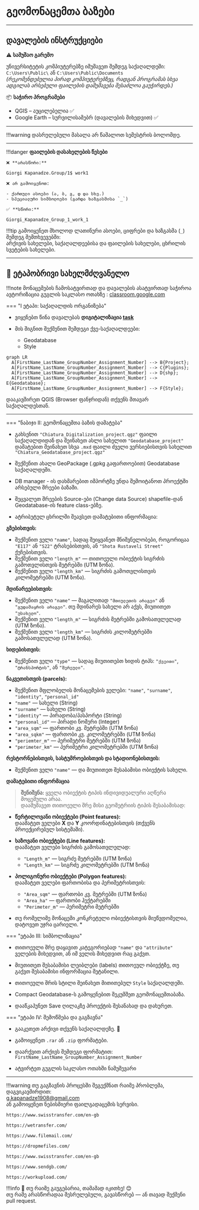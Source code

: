 # გეომონაცემთა ბაზები

---
## დავალების ინსტრუქციები

⚠️ **სამუშაო გარემო**

უნივერსიტეტის კომპიუტერებზე იმუშავეთ შემდეგ საქაღალდეში:  
`C:\Users\Public\` ან `C:\Users\Public\Documents`  
*(რეკომენდებულია პირად კომპიუტერებზეც, რადგან პროგრამას სხვა ადგილას არსებული ფაილების დამუშავება შესაძლოა გაუჭირდეს.)*

📦 **საჭირო პროგრამები**

* QGIS – აუცილებელია ✅  
* Google Earth – სურვილისამებრ (დავალების მიხედვით) ✅  

---

!!!warning
    დასრულებული მასალა არ წაშალოთ სემესტრის ბოლომდე.
    
---

!!!danger 
    **ფაილების დასახელების წესები**

    ❌ **არასწორი:**  

    Giorgi Kapanadze.Group/1$ work1  

    ❌ არ გამოიყენოთ:

    - ქართული ასოები (ა, ბ, გ, დ და სხვ.)  
    - სპეციალური სიმბოლოები (გარდა ხაზგასმისა `_`)

    ✅ **სწორი:**  

    Giorgi_Kapanadze_Group_1_work_1  

!!!tip
    გამოიყენეთ მხოლოდ ლათინური ასოები, ციფრები და ხაზგასმა (`_`) შემდეგ შემთხვევებში:  
    არქივის სახელები, საქაღალდეებისა და ფაილების სახელები, ცხრილის სვეტების სახელები.

---

## 📘 ეტაპობრივი სახელმძღვანელო

!!!note
    მონაცემების ჩამოსატვირთად და დავალების ასატვირთად საჭიროა ავტორიზაცია გუგლის საკლასო ოთახზე
     : [classroom.google.com](https://classroom.google.com/)

=== "I ეტაპი: საქაღალდის ორგანიზება"
* ვიყენებთ წინა დავალებას **დიგიტალიზაცია [task](https://ezdanapak.github.io/GTU-GIS/GIS_SKA/Lab/Digitization/)**


* მის შიგნით შექმენით შემდეგი ქვე-საქაღალდეები:  
  - Geodatabase
  - Style  

``` mermaid
graph LR
  A[FirstName_LastName_GroupNumber_Assignment_Number] --> B{Project};
  A[FirstName_LastName_GroupNumber_Assignment_Number] --> C{Plugins};
  A[FirstName_LastName_GroupNumber_Assignment_Number] --> D{shp};
  A[FirstName_LastName_GroupNumber_Assignment_Number] --> E{Geodatabase};
  A[FirstName_LastName_GroupNumber_Assignment_Number] --> F{Style};
```

დააკავშირეთ QGIS (Browser ფანჯრიდან) თქვენს მთავარ საქაღალდესთან.

---

=== "ნაბიჯი II: გეომონაცემთა ბაზის დამატება"

* გახსენით `"Chiatura_Digitalization_project.qgz"` ფაილი საქაღალდიდან და შეინახეთ ასლი სახელით `"Geodatabase_project"`  
  დამატებით შეინახეთ სხვა `.mxd` ფაილი ძველი ვერსიებისთვის სახელით `"Chiatura_Geodatabase_project.qgz"`  

* შექმენით ახალი GeoPackage (.gpkg გაფართოებით) Geodatabase საქაღალდეში.

* DB manager - ის დახმარებით იმპორტზე უნდა შემოიტანოთ პროექტში არსებული შრეები ბაზაში.

* შეცვალეთ შრეების Source-ები (Change data Source) shapefile-დან Geodatabase-ის feature class-ებზე.



* ატრიბუტულ ცხრილში შეავსეთ დამატებითი ინფორმაცია:

**გზებისთვის:** <br>
- შექმენით ველი `"name"`, სადაც შეიყვანეთ მნიშვნელობები, როგორიცაა `"E117"` ან `"S22"` ტრასებისთვის, ან `"Shota Rustaveli Street"` ქუჩებისთვის. <br>
- შექმენით ველი `"length_m"` — თითოეული ობიექტის სიგრძის გამოთვლისთვის მეტრებში (UTM ზონა). <br>
- შექმენით ველი `"length_km"` — სიგრძის გამოთვლისთვის კილომეტრებში (UTM ზონა). <br>

**მდინარეებისთვის:** <br>
- შექმენით ველი `"name"` — მაგალითად `"მთიულეთის არაგვი"` ან `"გუდამაყრის არაგვი"`. თუ მდინარეს სახელი არ აქვს, მიუთითეთ `"უსახელო"`. <br>
- შექმენით ველი `"length_m"` — სიგრძის მეტრებში გამოსათვლელად (UTM ზონა). <br>
- შექმენით ველი `"length_km"` — სიგრძის კილომეტრებში გამოსათვლელად (UTM ზონა). <br>

**ხიდებისთვის:** <br>
- შექმენით ველი `"type"` — სადაც მიუთითებთ ხიდის ტიპს: `"ქვეითი"`, `"ტრანსპორტის"`, ან `"შერეული"`. <br>

**ნაკვეთისთვის (parcels):** <br>
- შექმენით მფლობელის მონაცემების ველები: `"name"`, `"surname"`, `"identity"`, `"personal_id"` <br>
- `"name"` — სახელი (String) <br>
- `"surname"` — სახელი (String) <br>
- `"identity"` — პირადობა/პასპორტი (String) <br>
- `"personal_id"` — პირადი ნომერი (Integer) <br>
- `"area_sqm"` — ფართობი კვ. მეტრებში (UTM ზონა) <br>
- `"area_sqkm"` — ფართობი კვ. კილომეტრებში (UTM ზონა) <br>
- `"periemter_m"` — პერიმეტრი მეტრებში (UTM ზონა) <br>
- `"perimeter_km"` — პერიმეტრი კილომეტრებში (UTM ზონა) <br>

**რესტორნებისთვის, სასტუმროებისთვის და სტადიონებისთვის:** <br>
- შექმენით ველი `"name"` — და მიუთითეთ შესაბამისი ობიექტის სახელი. <br>

**დამატებითი ინფორმაცია** <br>

> **შენიშვნა:** ყველა ობიექტის ტიპის ინდივიდუალური აღწერა მოცემული არაა. <br>
> დაამუშავეთ თითოეული შრე მისი გეომეტრიის ტიპის შესაბამისად: <br>

- **წერტილოვანი ობიექტები (Point features):**  <br>
  დაამატეთ ველები **X** და **Y** კოორდინატებისთვის (თქვენს პროექცირებულ სისტემაში). <br>

- **ხაზოვანი ობიექტები (Line features):**   <br>
  დაამატეთ ველები სიგრძის გამოსათვლელად:
  - `"Length_m"` — სიგრძე მეტრებში (UTM ზონა) <br>
  - `"Length_km"` — სიგრძე კილომეტრებში (UTM ზონა) <br>

- **პოლიგონური ობიექტები (Polygon features):**   <br>
  დაამატეთ ველები ფართობისა და პერიმეტრისთვის: <br>
  - `"Area_sqm"` — ფართობი კვ. მეტრებში (UTM ზონა) <br>
  - `"Area_ha"` — ფართობი ჰექტარებში <br>
  - `"Perimeter_m"` — პერიმეტრი მეტრებში <br>

* თუ რომელიმე მონაცემი კონკრეტული ობიექტისთვის მიუწვდომელია, დატოვეთ უჯრა ცარიელი. * <br>


=== "ეტაპი III: სიმბოლიზაცია"

* თითოეული შრე დაყავით კატეგორიებად `"name"` და `"attribute"` ველების მიხედვით, ან იმ ველის მიხედვით რაც გაქვთ.

* მიუთითეთ შესაბამისი ლეიბლები (labels) თითოეულ ობიექტზე, თუ გაქვთ შესაბამისი ინფორმაცია შეტანილი.

* თითოეული შრის სტილი შეინახეთ მითითებულ `Style` საქაღალდეში.

* Compact Geodatabase-ს გამოყენებით შეკუმშეთ გეომონაცემთაბაზა.

* დააწკაპუნეთ Save ღილაკზე პროექტის შესანახად და დახურეთ.


=== "ეტაპი IV: შემოწმება და გაგზავნა"
* გააკეთეთ არქივი თქვენს საქაღალდეზე. 💾
* გამოიყენეთ `.rar` ან `.zip` ფორმატები.
* დაარქვით არქივს შემდეგი ფორმატით:  
  `FirstName_LastName_GroupNumber_Assignment_Number`

* ატვირტეთ გუგლის საკლასო ოთახში ნამუშევარი

---

!!!warning
    თუ გაგზავნის პროცესში შეგექმნათ რაიმე პრობლემა, დაგვიკავშირდით:  
    g.kapanadze1908@gmail.com  
    ან გამოიყენეთ ნებისმიერი ფაილგადაცემის სერვისი. <br>

    https://www.swisstransfer.com/en-gb

    https://wetransfer.com/

    https://www.filemail.com/

    https://dropmefiles.com/

    https://www.swisstransfer.com/en-gb

    https://www.sendgb.com/

    https://workupload.com/ 

!!!info
    📌 თუ რაიმე გაუგებარია, თამამად იკითხე! 😊  
    თუ რამე არასწორადაა შესრულებული, გავასწორებ — ან თავად შექმენი pull request. 